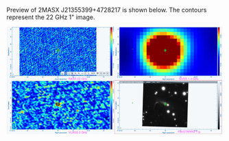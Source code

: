 Preview of 2MASX J21355399+4728217 is shown below. The contours represent the 22 GHz 1" image. 

![2MASXJ21355399+4728217.png](2MASXJ21355399+4728217.png "2MASXJ21355399+4728217")

